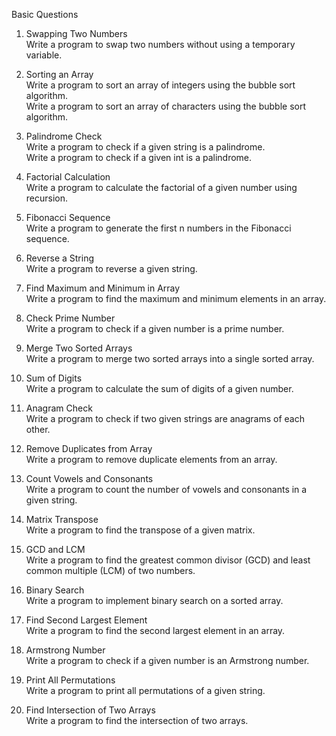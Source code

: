 Basic Questions

1. Swapping Two Numbers <br>
Write a program to swap two numbers without using a temporary variable.

2. Sorting an Array <br>
Write a program to sort an array of integers using the bubble sort algorithm. <br>
Write a program to sort an array of characters using the bubble sort algorithm.

3. Palindrome Check <br>
Write a program to check if a given string is a palindrome.<br>
Write a program to check if a given int is a palindrome.

4. Factorial Calculation <br>
Write a program to calculate the factorial of a given number using recursion.

5. Fibonacci Sequence <br>
Write a program to generate the first n numbers in the Fibonacci sequence.

6. Reverse a String <br>
Write a program to reverse a given string.

7. Find Maximum and Minimum in Array <br>
Write a program to find the maximum and minimum elements in an array.

8. Check Prime Number <br>
Write a program to check if a given number is a prime number.

9. Merge Two Sorted Arrays <br>
Write a program to merge two sorted arrays into a single sorted array.

10. Sum of Digits <br>
Write a program to calculate the sum of digits of a given number.

11. Anagram Check <br>
Write a program to check if two given strings are anagrams of each other.

12. Remove Duplicates from Array <br>
Write a program to remove duplicate elements from an array.

13. Count Vowels and Consonants <br>
Write a program to count the number of vowels and consonants in a given string.

14. Matrix Transpose <br>
Write a program to find the transpose of a given matrix.

15. GCD and LCM <br>
Write a program to find the greatest common divisor (GCD) and least common multiple (LCM) of two numbers.

16. Binary Search <br>
Write a program to implement binary search on a sorted array.

17. Find Second Largest Element <br>
Write a program to find the second largest element in an array.

18. Armstrong Number <br>
Write a program to check if a given number is an Armstrong number.

19. Print All Permutations <br>
Write a program to print all permutations of a given string.

20. Find Intersection of Two Arrays <br>
Write a program to find the intersection of two arrays.
